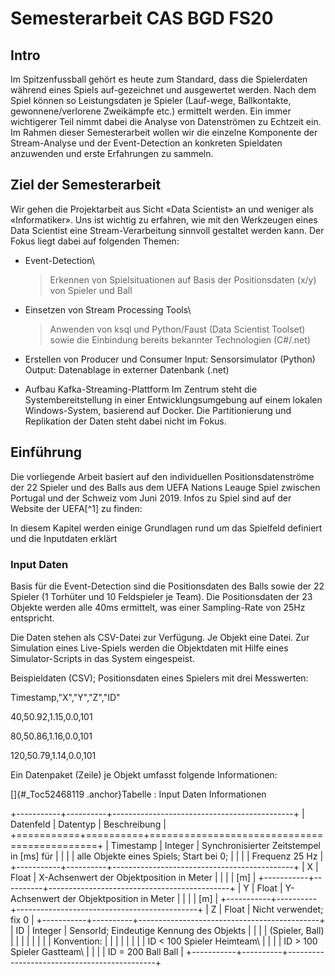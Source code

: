 # Semesterarbeit CAS BGD FS20

## Intro
Im Spitzenfussball gehört es heute zum Standard, dass die Spielerdaten während eines Spiels auf-gezeichnet und ausgewertet werden. Nach dem Spiel können so Leistungsdaten je Spieler (Lauf-wege, Ballkontakte, gewonnene/verlorene Zweikämpfe etc.) ermittelt werden. Ein immer wichtigerer Teil nimmt dabei die Analyse von Datenströmen zu Echtzeit ein.
Im Rahmen dieser Semesterarbeit wollen wir die einzelne Komponente der Stream-Analyse und der Event-Detection an konkreten Spieldaten anzuwenden und erste Erfahrungen zu sammeln.

## Ziel der Semesterarbeit
Wir gehen die Projektarbeit aus Sicht «Data Scientist» an und weniger
als «Informatiker». Uns ist wichtig zu erfahren, wie mit den Werkzeugen
eines Data Scientist eine Stream-Verarbeitung sinnvoll gestaltet werden
kann. Der Fokus liegt dabei auf folgenden Themen:

-   Event-Detection\
    > Erkennen von Spielsituationen auf Basis der Positionsdaten (x/y)
    > von Spieler und Ball

-   Einsetzen von Stream Processing Tools\
    > Anwenden von ksql und Python/Faust (Data Scientist Toolset) sowie
    > die Einbindung bereits bekannter Technologien (C\#/.net)

-   Erstellen von Producer und Consumer
    Input: Sensorsimulator (Python)\
    Output: Datenablage in externer Datenbank (.net)

-   Aufbau Kafka-Streaming-Plattform
    Im Zentrum steht die Systembereitstellung in einer
    Entwicklungsumgebung auf einem lokalen Windows-System, basierend auf
    Docker. Die Partitionierung und Replikation der Daten steht dabei
    nicht im Fokus.

## Einführung
Die vorliegende Arbeit basiert auf den individuellen
Positionsdatenströme der 22 Spieler und des Balls aus dem UEFA Nations
Leauge Spiel zwischen Portugal und der Schweiz vom Juni 2019. Infos zu
Spiel sind auf der Website der UEFA[^1] zu finden:

In diesem Kapitel werden einige Grundlagen rund um das Spielfeld
definiert und die Inputdaten erklärt

### Input Daten
Basis für die Event-Detection sind die Positionsdaten des Balls sowie
der 22 Spieler (1 Torhüter und 10 Feldspieler je Team). Die
Positionsdaten der 23 Objekte werden alle 40ms ermittelt, was einer
Sampling-Rate von 25Hz entspricht.

Die Daten stehen als CSV-Datei zur Verfügung. Je Objekt eine Datei. Zur
Simulation eines Live-Spiels werden die Objektdaten mit Hilfe eines
Simulator-Scripts in das System eingespeist.

Beispieldaten (CSV); Positionsdaten eines Spielers mit drei Messwerten:

Timestamp,\"X\",\"Y\",\"Z\",\"ID\"

40,50.92,1.15,0.0,101

80,50.86,1.16,0.0,101

120,50.79,1.14,0.0,101

Ein Datenpaket (Zeile) je Objekt umfasst folgende Informationen:

[]{#_Toc52468119 .anchor}Tabelle : Input Daten Informationen

+-----------+----------+---------------------------------------------+
| Datenfeld | Datentyp | Beschreibung                                |
+===========+==========+=============================================+
| Timestamp | Integer  | Synchronisierter Zeitstempel in \[ms\] für  |
|           |          | alle Objekte eines Spiels; Start bei 0;     |
|           |          | Frequenz 25 Hz                              |
+-----------+----------+---------------------------------------------+
| X         | Float    | X-Achsenwert der Objektposition in Meter    |
|           |          | \[m\]                                       |
+-----------+----------+---------------------------------------------+
| Y         | Float    | Y-Achsenwert der Objektposition in Meter    |
|           |          | \[m\]                                       |
+-----------+----------+---------------------------------------------+
| Z         | Float    | Nicht verwendet; fix 0                      |
+-----------+----------+---------------------------------------------+
| ID        | Integer  | SensorId; Eindeutige Kennung des Objekts    |
|           |          | (Spieler, Ball)                             |
|           |          |                                             |
|           |          | Konvention:                                 |
|           |          |                                             |
|           |          | ID \< 100 Spieler Heimteam\                 |
|           |          | ID \> 100 Spieler Gastteam\                 |
|           |          | ID = 200 Ball Ball                          |
+-----------+----------+---------------------------------------------+
